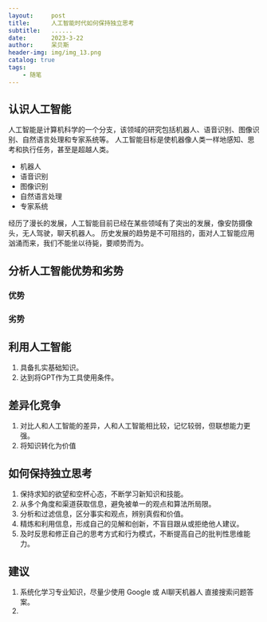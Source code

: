 ```yaml
---
layout:     post
title:      人工智能时代如何保持独立思考
subtitle:   ......
date:       2023-3-22
author:     呆贝斯
header-img: img/img_13.png
catalog: true
tags:
    - 随笔
---
```

## 认识人工智能

人工智能是计算机科学的一个分支，该领域的研究包括机器人、语音识别、图像识别、自然语言处理和专家系统等。
人工智能目标是使机器像人类一样地感知、思考和执行任务，甚至是超越人类。

+ 机器人
+ 语音识别
+ 图像识别
+ 自然语言处理
+ 专家系统

经历了漫长的发展，人工智能目前已经在某些领域有了突出的发展，像安防摄像头，无人驾驶，聊天机器人。
历史发展的趋势是不可阻挡的，面对人工智能应用汹涌而来，我们不能坐以待毙，要顺势而为。

## 分析人工智能优势和劣势

### 优势

### 劣势

## 利用人工智能

1. 具备扎实基础知识。
2. 达到将GPT作为工具使用条件。

## 差异化竞争

1. 对比人和人工智能的差异，人和人工智能相比较，记忆较弱，但联想能力更强。
2. 将知识转化为价值

## 如何保持独立思考

1. 保持求知的欲望和空杯心态，不断学习新知识和技能。
2. 从多个角度和渠道获取信息，避免被单一的观点和算法所局限。
3. 分析和过滤信息，区分事实和观点，辨别真假和价值。
4. 精炼和利用信息，形成自己的见解和创新，不盲目跟从或拒绝他人建议。
5. 及时反思和修正自己的思考方式和行为模式，不断提高自己的批判性思维能力。

## 建议

1. 系统化学习专业知识，尽量少使用 Google 或 AI聊天机器人 直接搜索问题答案。
2. 
